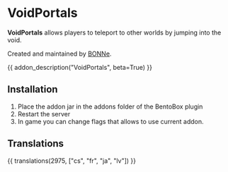 # VoidPortals

**VoidPortals** allows players to teleport to other worlds by jumping into the void.

Created and maintained by [BONNe](https://github.com/BONNe).

{{ addon_description("VoidPortals", beta=True) }}

## Installation

1. Place the addon jar in the addons folder of the BentoBox plugin
2. Restart the server
3. In game you can change flags that allows to use current addon.

## Translations

{{ translations(2975, ["cs", "fr", "ja", "lv"]) }}
